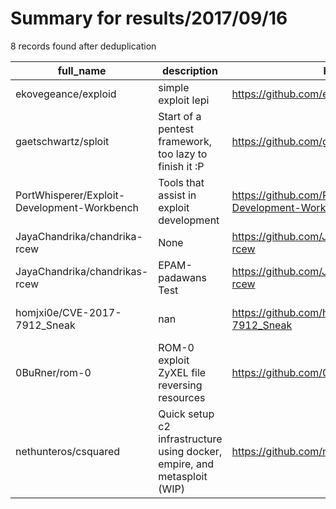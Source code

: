 
# Summary for results/2017/09/16
    
8 records found after deduplication

| full_name | description | html_url | matched_list | matched_count | pushed_at | size | stargazers_count | language | forks_count | vul_ids |
|---------------------------------------------|--------------------------------------------------------------------------|----------------------------------------------------------------|----------------------------------|-----------------|---------------------------|--------|--------------------|------------|---------------|-------------------|
| ekovegeance/exploid | simple exploit lepi | https://github.com/ekovegeance/exploid | ['exploit'] | 1 | 2017-09-16 19:57:42+00:00 | 15 | 2 | Shell | 0 | [] |
| gaetschwartz/sploit | Start of a pentest framework, too lazy to finish it :P | https://github.com/gaetschwartz/sploit | ['sploit'] | 1 | 2017-09-16 17:25:57+00:00 | 9967 | 0 | Python | 0 | [] |
| PortWhisperer/Exploit-Development-Workbench | Tools that assist in exploit development | https://github.com/PortWhisperer/Exploit-Development-Workbench | ['exploit'] | 1 | 2017-09-16 18:35:55+00:00 | 3 | 0 | | 1 | [] |
| JayaChandrika/chandrika-rcew | None | https://github.com/JayaChandrika/chandrika-rcew | ['rce'] | 1 | 2017-09-16 05:20:25+00:00 | 0 | 0 | nan | 0 | [] |
| JayaChandrika/chandrikas-rcew | EPAM-padawans Test | https://github.com/JayaChandrika/chandrikas-rcew | ['rce'] | 1 | 2017-09-16 05:27:31+00:00 | 0 | 0 | nan | 0 | [] |
| homjxi0e/CVE-2017-7912_Sneak | nan | https://github.com/homjxi0e/CVE-2017-7912_Sneak | ['cve-2'] | 1 | 2017-09-16 12:27:48+00:00 | 0 | 0 | nan | 0 | ['CVE-2017-7912'] |
| 0BuRner/rom-0 | ROM-0 exploit ZyXEL file reversing resources | https://github.com/0BuRner/rom-0 | ['exploit'] | 1 | 2017-09-16 13:32:24+00:00 | 16 | 2 | | 1 | [] |
| nethunteros/csquared | Quick setup c2 infrastructure using docker, empire, and metasploit (WIP) | https://github.com/nethunteros/csquared | ['metasploit module OR payload'] | 1 | 2017-09-16 20:10:10+00:00 | 1 | 1 | nan | 0 | [] |
